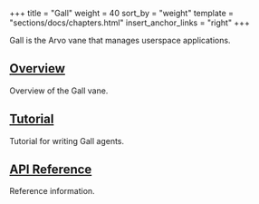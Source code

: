 +++
title = "Gall"
weight = 40
sort_by = "weight"
template = "sections/docs/chapters.html"
insert_anchor_links = "right"
+++

Gall is the Arvo vane that manages userspace applications.

## [Overview](@/docs/userspace/gall/gall.md)

Overview of the Gall vane.

## [Tutorial](@/docs/userspace/gall/tutorial.md)

Tutorial for writing Gall agents.

## [API Reference](@/docs/userspace/gall/gall-api.md)

Reference information.
